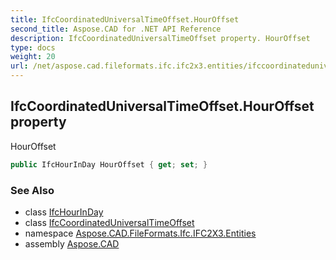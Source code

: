 ```yaml
---
title: IfcCoordinatedUniversalTimeOffset.HourOffset
second_title: Aspose.CAD for .NET API Reference
description: IfcCoordinatedUniversalTimeOffset property. HourOffset
type: docs
weight: 20
url: /net/aspose.cad.fileformats.ifc.ifc2x3.entities/ifccoordinateduniversaltimeoffset/houroffset/
---
```

## IfcCoordinatedUniversalTimeOffset.HourOffset property

HourOffset

```csharp
public IfcHourInDay HourOffset { get; set; }
```

### See Also

* class [IfcHourInDay](../../../aspose.cad.fileformats.ifc.ifc2x3.types/ifchourinday/)
* class [IfcCoordinatedUniversalTimeOffset](../)
* namespace [Aspose.CAD.FileFormats.Ifc.IFC2X3.Entities](../../ifccoordinateduniversaltimeoffset/)
* assembly [Aspose.CAD](../../../)


